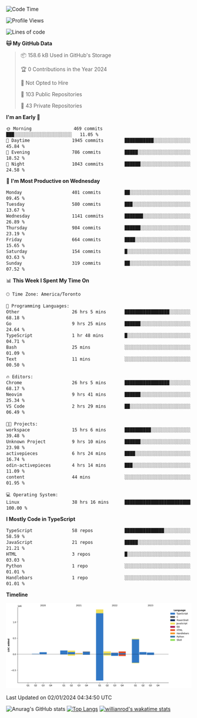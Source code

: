 <!--START_SECTION:waka-->
![Code Time](http://img.shields.io/badge/Code%20Time-1%2C005%20hrs%2040%20mins-blue)

![Profile Views](http://img.shields.io/badge/Profile%20Views-1-blue)

![Lines of code](https://img.shields.io/badge/From%20Hello%20World%20I%27ve%20Written-2.6%20million%20lines%20of%20code-blue)

**🐱 My GitHub Data** 

> 📦 158.6 kB Used in GitHub's Storage 
 > 
> 🏆 0 Contributions in the Year 2024
 > 
> 🚫 Not Opted to Hire
 > 
> 📜 103 Public Repositories 
 > 
> 🔑 43 Private Repositories 
 > 
**I'm an Early 🐤** 

```text
🌞 Morning                469 commits         ███░░░░░░░░░░░░░░░░░░░░░░   11.05 % 
🌆 Daytime                1945 commits        ███████████░░░░░░░░░░░░░░   45.84 % 
🌃 Evening                786 commits         █████░░░░░░░░░░░░░░░░░░░░   18.52 % 
🌙 Night                  1043 commits        ██████░░░░░░░░░░░░░░░░░░░   24.58 % 
```
📅 **I'm Most Productive on Wednesday** 

```text
Monday                   401 commits         ██░░░░░░░░░░░░░░░░░░░░░░░   09.45 % 
Tuesday                  580 commits         ███░░░░░░░░░░░░░░░░░░░░░░   13.67 % 
Wednesday                1141 commits        ███████░░░░░░░░░░░░░░░░░░   26.89 % 
Thursday                 984 commits         ██████░░░░░░░░░░░░░░░░░░░   23.19 % 
Friday                   664 commits         ████░░░░░░░░░░░░░░░░░░░░░   15.65 % 
Saturday                 154 commits         █░░░░░░░░░░░░░░░░░░░░░░░░   03.63 % 
Sunday                   319 commits         ██░░░░░░░░░░░░░░░░░░░░░░░   07.52 % 
```


📊 **This Week I Spent My Time On** 

```text
🕑︎ Time Zone: America/Toronto

💬 Programming Languages: 
Other                    26 hrs 5 mins       █████████████████░░░░░░░░   68.18 % 
Go                       9 hrs 25 mins       ██████░░░░░░░░░░░░░░░░░░░   24.64 % 
TypeScript               1 hr 48 mins        █░░░░░░░░░░░░░░░░░░░░░░░░   04.71 % 
Bash                     25 mins             ░░░░░░░░░░░░░░░░░░░░░░░░░   01.09 % 
Text                     11 mins             ░░░░░░░░░░░░░░░░░░░░░░░░░   00.50 % 

🔥 Editors: 
Chrome                   26 hrs 5 mins       █████████████████░░░░░░░░   68.17 % 
Neovim                   9 hrs 41 mins       ██████░░░░░░░░░░░░░░░░░░░   25.34 % 
VS Code                  2 hrs 29 mins       ██░░░░░░░░░░░░░░░░░░░░░░░   06.49 % 

🐱‍💻 Projects: 
workspace                15 hrs 6 mins       ██████████░░░░░░░░░░░░░░░   39.48 % 
Unknown Project          9 hrs 10 mins       ██████░░░░░░░░░░░░░░░░░░░   23.98 % 
activepieces             6 hrs 24 mins       ████░░░░░░░░░░░░░░░░░░░░░   16.74 % 
odin-activepieces        4 hrs 14 mins       ███░░░░░░░░░░░░░░░░░░░░░░   11.09 % 
content                  44 mins             ░░░░░░░░░░░░░░░░░░░░░░░░░   01.95 % 

💻 Operating System: 
Linux                    38 hrs 16 mins      █████████████████████████   100.00 % 
```

**I Mostly Code in TypeScript** 

```text
TypeScript               58 repos            ███████████████░░░░░░░░░░   58.59 % 
JavaScript               21 repos            █████░░░░░░░░░░░░░░░░░░░░   21.21 % 
HTML                     3 repos             █░░░░░░░░░░░░░░░░░░░░░░░░   03.03 % 
Python                   1 repo              ░░░░░░░░░░░░░░░░░░░░░░░░░   01.01 % 
Handlebars               1 repo              ░░░░░░░░░░░░░░░░░░░░░░░░░   01.01 % 
```



**Timeline**

![Lines of Code chart](https://raw.githubusercontent.com/wise-introvert/wise-introvert/master/assets/bar_graph.png)


 Last Updated on 02/01/2024 04:34:50 UTC
<!--END_SECTION:waka-->

![Anurag's GitHub stats](https://github-readme-stats.vercel.app/api?username=wise-introvert&count_private=true&show_icons=true)
[![Top Langs](https://github-readme-stats.vercel.app/api/top-langs/?username=wise-introvert&langs_count=10)](https://github.com/anuraghazra/github-readme-stats)
[![willianrod's wakatime stats](https://github-readme-stats.vercel.app/api/wakatime?username=wiseintrovert)](https://github.com/anuraghazra/github-readme-stats)
